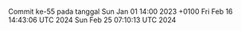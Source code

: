 Commit ke-55 pada tanggal Sun Jan 01 14:00 2023 +0100
Fri Feb 16 14:43:06 UTC 2024
Sun Feb 25 07:10:13 UTC 2024
